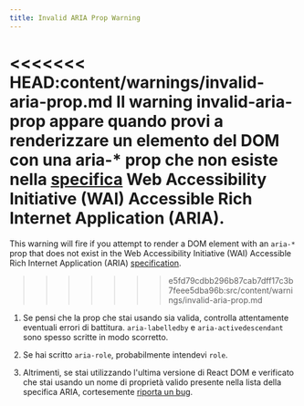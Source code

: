 ```yaml
---
title: Invalid ARIA Prop Warning
---
```


<<<<<<< HEAD:content/warnings/invalid-aria-prop.md
Il warning invalid-aria-prop appare quando provi a renderizzare un elemento del DOM con una aria-* prop che non esiste nella [specifica](https://www.w3.org/TR/wai-aria-1.1/#states_and_properties) Web Accessibility Initiative (WAI) Accessible Rich Internet Application (ARIA).
=======
This warning will fire if you attempt to render a DOM element with an `aria-*` prop that does not exist in the Web Accessibility Initiative (WAI) Accessible Rich Internet Application (ARIA) [specification](https://www.w3.org/TR/wai-aria-1.1/#states_and_properties).
>>>>>>> e5fd79cdbb296b87cab7dff17c3b7feee5dba96b:src/content/warnings/invalid-aria-prop.md

1. Se pensi che la prop che stai usando sia valida, controlla attentamente eventuali errori di battitura. `aria-labelledby` e `aria-activedescendant` sono spesso scritte in modo scorretto.

2. Se hai scritto `aria-role`, probabilmente intendevi `role`.

3. Altrimenti, se stai utilizzando l'ultima versione di React DOM e verificato che stai usando un nome di proprietà valido presente nella lista della specifica ARIA, cortesemente [riporta un bug](https://github.com/facebook/react/issues/new/choose).

